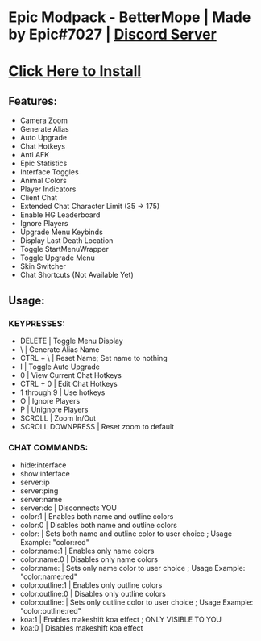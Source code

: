 # Epic Modpack - BetterMope | Made by Epic#7027 | [Discord Server](https://discord.gg/SHxwnYuxwK)

# [Click Here to Install](https://greasyfork.org/en/scripts/455807-epic-modpack)

## Features:
- Camera Zoom
- Generate Alias
- Auto Upgrade
- Chat Hotkeys
- Anti AFK
- Epic Statistics
- Interface Toggles
- Animal Colors
- Player Indicators
- Client Chat
- Extended Chat Character Limit (35 -> 175)
- Enable HG Leaderboard
- Ignore Players
- Upgrade Menu Keybinds
- Display Last Death Location
- Toggle StartMenuWrapper
- Toggle Upgrade Menu
- Skin Switcher
- Chat Shortcuts (Not Available Yet)

## Usage:
### KEYPRESSES:
- DELETE | Toggle Menu Display
- \ | Generate Alias Name
- CTRL + \ | Reset Name; Set name to nothing
- I | Toggle Auto Upgrade
- 0 | View Current Chat Hotkeys
- CTRL + 0 | Edit Chat Hotkeys
- 1 through 9 | Use hotkeys
- O | Ignore Players
- P | Unignore Players
- SCROLL | Zoom In/Out
- SCROLL DOWNPRESS | Reset zoom to default

### CHAT COMMANDS:
- hide:interface
- show:interface
- server:ip
- server:ping
- server:name
- server:dc | Disconnects YOU
- color:1 | Enables both name and outline colors
- color:0 | Disables both name and outline colors
- color:<color> | Sets both name and outline color to user choice ; Usage Example: "color:red"
- color:name:1 | Enables only name colors
- color:name:0 | Disables only name colors
- color:name:<color> | Sets only name color to user choice ; Usage Example: "color:name:red"
- color:outline:1 | Enables only outline colors
- color:outline:0 | Disables only outline colors
- color:outline:<color> | Sets only outline color to user choice ; Usage Example: "color:outline:red"
- koa:1 | Enables makeshift koa effect ; ONLY VISIBLE TO YOU
- koa:0 | Disables makeshift koa effect
